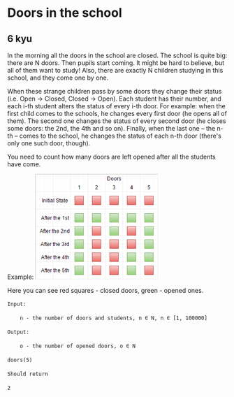 # Doors in the school
## 6 kyu

In the morning all the doors in the school are closed. The school is quite big: there are N doors. Then pupils start coming. It might be hard to believe, but all of them want to study! Also, there are exactly N children studying in this school, and they come one by one.

When these strange children pass by some doors they change their status (i.e. Open -> Closed, Closed -> Open). Each student has their number, and each i-th student alters the status of every i-th door. For example: when the first child comes to the schools, he changes every first door (he opens all of them). The second one changes the status of every second door (he closes some doors: the 2nd, the 4th and so on). Finally, when the last one – the n-th – comes to the school, he changes the status of each n-th door (there's only one such door, though).

You need to count how many doors are left opened after all the students have come.

Example:
![](IqlOi2q.png)

Here you can see red squares - closed doors, green - opened ones.
```
Input:

    n - the number of doors and students, n ∈ N, n ∈ [1, 100000]

Output:

    o - the number of opened doors, o ∈ N

doors(5)

Should return

2
```

